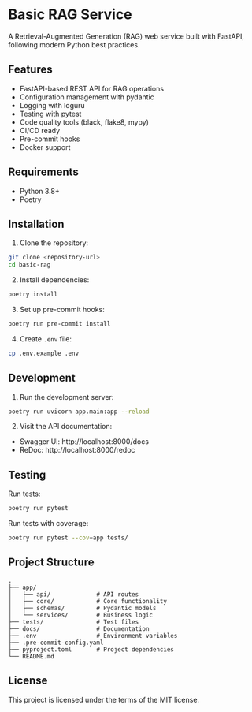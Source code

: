 # Basic RAG Service

A Retrieval-Augmented Generation (RAG) web service built with FastAPI, following modern Python best practices.

## Features

- FastAPI-based REST API for RAG operations
- Configuration management with pydantic
- Logging with loguru
- Testing with pytest
- Code quality tools (black, flake8, mypy)
- CI/CD ready
- Pre-commit hooks
- Docker support

## Requirements

- Python 3.8+
- Poetry

## Installation

1. Clone the repository:
```bash
git clone <repository-url>
cd basic-rag
```

2. Install dependencies:
```bash
poetry install
```

3. Set up pre-commit hooks:
```bash
poetry run pre-commit install
```

4. Create `.env` file:
```bash
cp .env.example .env
```

## Development

1. Run the development server:
```bash
poetry run uvicorn app.main:app --reload
```

2. Visit the API documentation:
- Swagger UI: http://localhost:8000/docs
- ReDoc: http://localhost:8000/redoc

## Testing

Run tests:
```bash
poetry run pytest
```

Run tests with coverage:
```bash
poetry run pytest --cov=app tests/
```

## Project Structure

```
.
├── app/
│   ├── api/             # API routes
│   ├── core/            # Core functionality
│   ├── schemas/         # Pydantic models
│   └── services/        # Business logic
├── tests/               # Test files
├── docs/                # Documentation
├── .env                 # Environment variables
├── .pre-commit-config.yaml
├── pyproject.toml       # Project dependencies
└── README.md
```

## License

This project is licensed under the terms of the MIT license.
